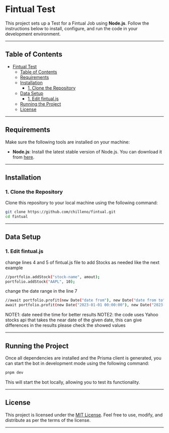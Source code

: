 
# Fintual Test

This project sets up a Test for a Fintual Job using **Node.js**. Follow the instructions below to install, configure, and run the code in your development environment.

---

## Table of Contents

- [Fintual Test](#fintual-test)
  - [Table of Contents](#table-of-contents)
  - [Requirements](#requirements)
  - [Installation](#installation)
    - [1. Clone the Repository](#1-clone-the-repository)
  - [Data Setup](#data-setup)
    - [1. Edit fintual.js](#1-edit-fintualjs)
  - [Running the Project](#running-the-project)
  - [License](#license)

---

## Requirements

Make sure the following tools are installed on your machine:

- **Node.js**: Install the latest stable version of Node.js. You can download it from [here](https://nodejs.org/).

---

## Installation

### 1. Clone the Repository

Clone this repository to your local machine using the following command:

```sh
git clone https://github.com/chilleno/fintual.git
cd fintual
```

---

## Data Setup

### 1. Edit fintual.js

change lines 4 and 5 of fintual.js file to add Stocks as needed like the next example

```sh
//portfolio.addStock("stock-name", amout);
portfolio.addStock("AAPL", 10);
```

change the date range in the line 7

```sh
//await portfolio.profit(new Date("date from"), new Date("date from to")) 
await portfolio.profit(new Date("2023-01-01 00:00:00"), new Date("2023-12-29 00:00:00")) 
```
NOTE1: date need the time for better results
NOTE2: the code uses Yahoo stocks api that takes the near date of the given date, this can give differences in the results please check the showed values

---

## Running the Project

Once all dependencies are installed and the Prisma client is generated, you can start the bot in development mode using the following command:

```sh
pnpm dev
```

This will start the bot locally, allowing you to test its functionality.

---

## License

This project is licensed under the [MIT License](./LICENSE). Feel free to use, modify, and distribute as per the terms of the license.

---